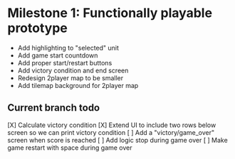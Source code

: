 # Milestone 1: Functionally playable prototype
- Add highlighting to "selected" unit
- Add game start countdown
- Add proper start/restart buttons
- Add victory condition and end screen
- Redesign 2player map to be smaller
- Add tilemap background for 2player map

## Current branch todo
[X] Calculate victory condition
[X] Extend UI to include two rows below screen so we can print victory condition
[ ] Add a "victory/game_over" screen when score is reached
[ ] Add logic stop during game over
[ ] Make game restart with space during game over
